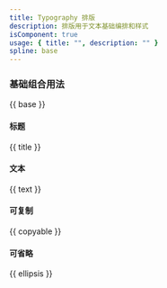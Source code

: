 ```yaml
---
title: Typography 排版
description: 排版用于文本基础编排和样式
isComponent: true
usage: { title: "", description: "" }
spline: base
---
```


### 基础组合用法

{{ base }}

#### 标题

{{ title }}

#### 文本

{{ text }}

#### 可复制

{{ copyable }}

#### 可省略

{{ ellipsis }}
